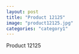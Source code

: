 ```yaml
---
layout: post
title: "Product 12125"
image: "product12125.jpg"
categories: "category1"
---
```

Product 12125
